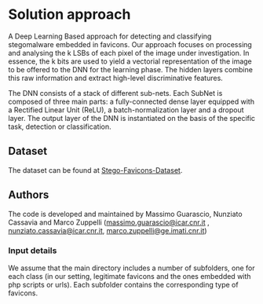 # Solution approach
A Deep Learning Based approach for detecting and classifying stegomalware embedded in favicons.
Our approach focuses on processing and analysing the k LSBs of each pixel of the image under investigation. In essence, the k bits are used to yield a vectorial representation of the image to be offered to the DNN for the learning phase. The hidden layers combine this raw information and extract high-level discriminative features.

The DNN consists of a stack of different sub-nets. Each SubNet is composed of three main parts: a fully-connected dense layer equipped with a Rectified Linear Unit (ReLU), a batch-normalization layer and a dropout layer. The output layer of the DNN is instantiated on the basis of the specific task, detection or classification. 

## Dataset
The dataset can be found at [Stego-Favicons-Dataset](https://github.com/Ocram95/Stego-Favicons-Dataset).

## Authors

The code is developed and maintained by Massimo Guarascio, Nunziato Cassavia and Marco Zuppelli (massimo.guarascio@icar.cnr.it , nunziato.cassavia@icar.cnr.it, marco.zuppelli@ge.imati.cnr.it)


### Input details
We assume that the main directory includes a number of subfolders, one for each class (in our setting, legitimate favicons and the ones embedded with php scripts or urls). Each subfolder contains the corresponding type of favicons.
